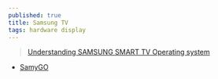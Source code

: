 ```yaml
---
published: true
title: Samsung TV
tags: hardware display
---
```

> [Understanding SAMSUNG SMART TV Operating system](https://www.iicybersecurity.com/hack-smarttv.html)

- [SamyGO](https://en.wikipedia.org/wiki/SamyGO)
